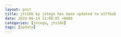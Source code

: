 ```yaml
---
layout: post
title: jts16b by jotego has been updated to a1ffbab
date: 2024-06-14 11:08:07 +0000
categories: [jotego, jts16b]
tags: [update]
---
```


